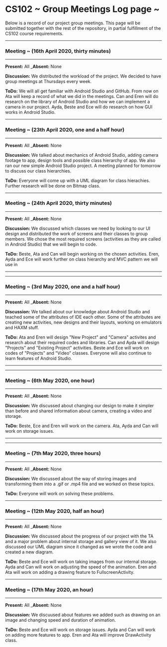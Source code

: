 # CS102 ~ Group Meetings Log page ~

Below is a record of our project group meetings. This page will be submitted together with the rest of the repository, in partial fulfillment of the CS102 course requirements.

****
### Meeting ~ (16th April 2020, thirty minutes)
****
**Present:** All  _**Absent:** None

**Discussion:** 
We distributed the workload of the project. We decided to have group meetings at Thursdays every week.

**ToDo:** 
We will all get familiar with Android Studio and GitHub.
From now on Ata will keep a record of what we did in the meetings.
Can and Eren will do research on the library of Android Studio and how we can implement a camera in our project.
Ayda, Beste and Ece will do research on how GUI works in Android Studio.

****
### Meeting ~ (23th April 2020, one and a half hour)
****
**Present:** All  _**Absent:** None

**Discussion:** 
We talked about mechanics of Android Studio, adding camera footage to app, design tools and possible class hierarchy of app.
We also ran our new simple Android Studio project.
A meeting planned for tomorrow to discuss our class hierarchies.

**ToDo:**
Everyone will come up with a UML diagram for class hierachies.
Further research will be done on Bitmap class.

****
### Meeting ~ (24th April 2020, thirty minutes)
****
**Present:** All  _**Absent:** None

**Discussion:** 
We discussed which classes we need by looking to our UI design and distributed the work of screens and their classes to group members.
We chose the most required screens (activities as they are called in Android Studio) that we will begin to code.

**ToDo:** 
Beste, Ata and Can will begin working on the chosen activities.
Eren, Ayda and Ece will work further on class hierarchy and MVC pattern we will use in
****

****
### Meeting ~ (3rd May 2020, one and a half hour)
****
**Present:** All  _**Absent:** None

**Discussion:** 
We talked about our knowledge about Android Studio and teached some of the attributes of IDE each other. Some of the attributes are creating new activities, new designs and their layouts, working on emulators and HAXM stuff.


**ToDo:**
Ata and Eren will design "New Project" and "Camera" activites and research about their required codes and libraries.
Can and Ayda will design "Projects" and "Existing Project" activities.
Beste and Ece will work on codes of "Projects" and "Video" classes.
Everyone will also continue to learn features of Android Studio.

****

****
### Meeting ~ (6th May 2020, one hour)
****
**Present:** All  _**Absent:** None

**Discussion:** 
We discussed about changing our design to make it simpler than before and shared information about camera, creating a video and storage.


**ToDo:** 
Beste, Ece and Eren will work on the camera. 
Ata, Ayda and Can will work on storage issues.

****

****
### Meeting ~ (7th May 2020, three hours)
****
**Present:** All  _**Absent:** None

**Discussion:** 
We discussed about the way of storing images and transforming them into a .gif or .mp4 file and we worked on these topics.


**ToDo:** 
Everyone will work on solving these problems.

****
### Meeting ~ (12th May 2020, half an hour)
****
**Present:** All  _**Absent:** None

**Discussion:** 
We discussed about the progress of our project with the TA and a major problem about internal storage and gallery view of it.
We also discussed our UML diagram since it changed as we wrote the code and created a new diagram.


**ToDo:** 
Beste and Ece will work on taking images from our internal storage. Ayda and Can will work on adjusting the speed of the animation.
Eren and Ata will work on adding a drawing feature to FullscreenActivity.

****
### Meeting ~ (17th May 2020, an hour)
****
**Present:** All  _**Absent:** None

**Discussion:** 
We discuused about features we added such as drawing on an image and changing speed and duration of animation.


**ToDo:** 
Beste and Ece will work on storage issues.
Ayda and Can will work on adding more features to app.
Eren and Ata will improve DrawActivity class.




